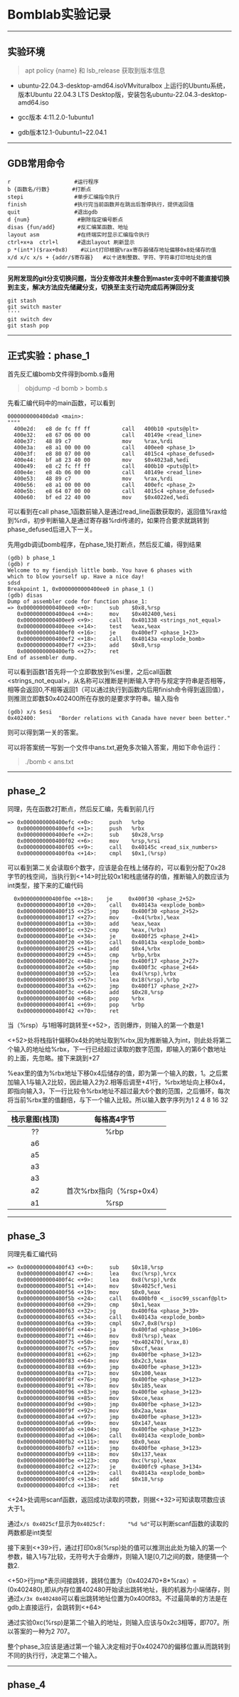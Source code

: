 # Bomblab实验记录

***

## 实验环境

> apt policy {name} 和 lsb_release 获取到版本信息

- ubuntu-22.04.3-desktop-amd64.isoVMvituralbox 上运行的Ubuntu系统，版本Ubuntu 22.04.3 LTS Desktop版，安装包名ubuntu-22.04.3-desktop-amd64.iso

- gcc版本 4:11.2.0-1ubuntu1
* gdb版本12.1-0ubuntu1~22.04.1

***

## GDB常用命令

```
r                    #运行程序
b {函数名/行数}       #打断点
stepi                #单步汇编指令执行
finish               #执行完当前函数并在跳出后暂停执行，提供返回值
quit                 #退出gdb
d {num}               #删除指定编号断点
disas {fun/add}       #反汇编某函数、地址
layout asm            #在终端实时显示汇编指令执行
ctrl+x+a  ctrl+l      #退出layout 刷新显示
p *(int*)($rax+0x8)    #以int打印根据%rax寄存器储存地址偏移0x8处储存的值
x/d x/c x/s + {addr/$寄存器}   #以十进制整数、字符、字符串打印地址处的值
```

***

**另附发现的git分支切换问题，当分支修改并未整合到master支中时不能直接切换到主支，解决方法应先储藏分支，切换至主支行动完成后再弹回分支**

```
git stash
git switch master
''''
git switch dev
git stash pop
```

***

## 正式实验：phase_1

首先反汇编bomb文件得到bomb.s备用

> objdump -d bomb > bomb.s

先看汇编代码中的main函数，可以看到

```asmatmel
0000000000400da0 <main>:
""""
  400e2d:	e8 de fc ff ff       	call   400b10 <puts@plt>
  400e32:	e8 67 06 00 00       	call   40149e <read_line>
  400e37:	48 89 c7             	mov    %rax,%rdi
  400e3a:	e8 a1 00 00 00       	call   400ee0 <phase_1>
  400e3f:	e8 80 07 00 00       	call   4015c4 <phase_defused>
  400e44:	bf a8 23 40 00       	mov    $0x4023a8,%edi
  400e49:	e8 c2 fc ff ff       	call   400b10 <puts@plt>
  400e4e:	e8 4b 06 00 00       	call   40149e <read_line>
  400e53:	48 89 c7             	mov    %rax,%rdi
  400e56:	e8 a1 00 00 00       	call   400efc <phase_2>
  400e5b:	e8 64 07 00 00       	call   4015c4 <phase_defused>
  400e60:	bf ed 22 40 00       	mov    $0x4022ed,%edi
```

可以看到在call phase_1函数前输入是通过read_line函数获取的，返回值%rax给到%rdi，初步判断输入是通过寄存器%rdi传递的，如果符合要求就跳转到phase_defused后进入下一关。

先用gdb调试bomb程序，在phase_1处打断点，然后反汇编，得到结果

```
(gdb) b phase_1
(gdb) r
Welcome to my fiendish little bomb. You have 6 phases with
which to blow yourself up. Have a nice day!
sdsd
Breakpoint 1, 0x0000000000400ee0 in phase_1 ()
(gdb) disas
Dump of assembler code for function phase_1:
=> 0x0000000000400ee0 <+0>:     sub    $0x8,%rsp
   0x0000000000400ee4 <+4>:     mov    $0x402400,%esi
   0x0000000000400ee9 <+9>:     call   0x401338 <strings_not_equal>
   0x0000000000400eee <+14>:    test   %eax,%eax
   0x0000000000400ef0 <+16>:    je     0x400ef7 <phase_1+23>
   0x0000000000400ef2 <+18>:    call   0x40143a <explode_bomb>
   0x0000000000400ef7 <+23>:    add    $0x8,%rsp
   0x0000000000400efb <+27>:    ret    
End of assembler dump.
```

可以看到函数1首先将一个立即数放到%esi里，之后call函数<strings_not_equal>，从名称可以推断是判断输入字符与规定字符串是否相等，相等会返回0,不相等返回1（可以通过执行到函数内后用finish命令得到返回值），则推测立即数$0x402400所在存放的是要求字符串。输入指令

```
(gdb) x/s $esi
0x402400:       "Border relations with Canada have never been better."
```

则可以得到第一关的答案。

可以将答案统一写到一个文件中ans.txt,避免多次输入答案，用如下命令运行：

> ./bomb < ans.txt

***

## phase_2

同理，先在函数2打断点，然后反汇编，先看到前几行

```asmatmel
=> 0x0000000000400efc <+0>:     push   %rbp
   0x0000000000400efd <+1>:     push   %rbx
   0x0000000000400efe <+2>:     sub    $0x28,%rsp
   0x0000000000400f02 <+6>:     mov    %rsp,%rsi
   0x0000000000400f05 <+9>:     call   0x40145c <read_six_numbers>
   0x0000000000400f0a <+14>:    cmpl   $0x1,(%rsp)
```

可以看到第二关会读取6个数字，应该是会在栈上储存的，可以看到分配了0x28字节的栈空间，当执行到<+14>时比较0x1和栈底储存的值，推断输入的数应该为int类型，接下来的汇编代码

```asmatmel
  0x0000000000400f0e <+18>:    je     0x400f30 <phase_2+52>
   0x0000000000400f10 <+20>:    call   0x40143a <explode_bomb>
   0x0000000000400f15 <+25>:    jmp    0x400f30 <phase_2+52>
   0x0000000000400f17 <+27>:    mov    -0x4(%rbx),%eax
   0x0000000000400f1a <+30>:    add    %eax,%eax
   0x0000000000400f1c <+32>:    cmp    %eax,(%rbx)
   0x0000000000400f1e <+34>:    je     0x400f25 <phase_2+41>
   0x0000000000400f20 <+36>:    call   0x40143a <explode_bomb>
   0x0000000000400f25 <+41>:    add    $0x4,%rbx
   0x0000000000400f29 <+45>:    cmp    %rbp,%rbx
   0x0000000000400f2c <+48>:    jne    0x400f17 <phase_2+27>
   0x0000000000400f2e <+50>:    jmp    0x400f3c <phase_2+64>
   0x0000000000400f30 <+52>:    lea    0x4(%rsp),%rbx
   0x0000000000400f35 <+57>:    lea    0x18(%rsp),%rbp
   0x0000000000400f3a <+62>:    jmp    0x400f17 <phase_2+27>
   0x0000000000400f3c <+64>:    add    $0x28,%rsp
   0x0000000000400f40 <+68>:    pop    %rbx
   0x0000000000400f41 <+69>:    pop    %rbp
   0x0000000000400f42 <+70>:    ret    
```

当（%rsp）与1相等时跳转至<+52>，否则爆炸，则输入的第一个数是1

<+52>处将栈指针偏移0x4处的地址取到%rbx,因为推断输入为int，则此处将第二个输入的地址给%rbx，下一行已经超过读取的数字范围，即输入的第6个数地址的上面，先忽略。接下来跳到+27

%eax里的值为%rbx地址下移0x4后储存的值，即为第一个输入的数，1。之后累加输入1与输入2比较，因此输入2为2.相等后调至+41行，%rbx地址向上移0x4，即指向输入3，下一行比较令%rbx地址不超过最大6个数的范围，之后循环，每次将当前%rbx里的值翻倍，与下一个输入比较。所以输入数字序列为1 2 4 8 16 32

| 栈示意图(栈顶) | 每格高4字节             |
|:--------:|:------------------:|
| ??       | %rbp               |
| a6       |                    |
| a5       |                    |
| a3       |                    |
| a3       |                    |
| a2       | 首次%rbx指向（%rsp+0x4） |
| a1       | %rsp               |



***

## phase_3

同理先看汇编代码

```asmatmel
=> 0x0000000000400f43 <+0>:     sub    $0x18,%rsp
   0x0000000000400f47 <+4>:     lea    0xc(%rsp),%rcx
   0x0000000000400f4c <+9>:     lea    0x8(%rsp),%rdx
   0x0000000000400f51 <+14>:    mov    $0x4025cf,%esi
   0x0000000000400f56 <+19>:    mov    $0x0,%eax
   0x0000000000400f5b <+24>:    call   0x400bf0 <__isoc99_sscanf@plt>
   0x0000000000400f60 <+29>:    cmp    $0x1,%eax
   0x0000000000400f63 <+32>:    jg     0x400f6a <phase_3+39>
   0x0000000000400f65 <+34>:    call   0x40143a <explode_bomb>  
   0x0000000000400f6a <+39>:    cmpl   $0x7,0x8(%rsp)
   0x0000000000400f6f <+44>:    ja     0x400fad <phase_3+106>
   0x0000000000400f71 <+46>:    mov    0x8(%rsp),%eax
   0x0000000000400f75 <+50>:    jmp    *0x402470(,%rax,8)
   0x0000000000400f7c <+57>:    mov    $0xcf,%eax
   0x0000000000400f81 <+62>:    jmp    0x400fbe <phase_3+123>
   0x0000000000400f83 <+64>:    mov    $0x2c3,%eax
   0x0000000000400f88 <+69>:    jmp    0x400fbe <phase_3+123>
   0x0000000000400f8a <+71>:    mov    $0x100,%eax
   0x0000000000400f8f <+76>:    jmp    0x400fbe <phase_3+123>
   0x0000000000400f91 <+78>:    mov    $0x185,%eax
   0x0000000000400f96 <+83>:    jmp    0x400fbe <phase_3+123>
   0x0000000000400f98 <+85>:    mov    $0xce,%eax
   0x0000000000400f9d <+90>:    jmp    0x400fbe <phase_3+123>
   0x0000000000400f9f <+92>:    mov    $0x2aa,%eax
   0x0000000000400fa4 <+97>:    jmp    0x400fbe <phase_3+123>
   0x0000000000400fa6 <+99>:    mov    $0x147,%eax
   0x0000000000400fab <+104>:   jmp    0x400fbe <phase_3+123>
   0x0000000000400fad <+106>:   call   0x40143a <explode_bomb>
   0x0000000000400fb2 <+111>:   mov    $0x0,%eax
   0x0000000000400fb7 <+116>:   jmp    0x400fbe <phase_3+123>
   0x0000000000400fb9 <+118>:   mov    $0x137,%eax
   0x0000000000400fbe <+123>:   cmp    0xc(%rsp),%eax
   0x0000000000400fc2 <+127>:   je     0x400fc9 <phase_3+134>
   0x0000000000400fc4 <+129>:   call   0x40143a <explode_bomb>
   0x0000000000400fc9 <+134>:   add    $0x18,%rsp
   0x0000000000400fcd <+138>:   ret    
```

<+24>处调用scanf函数，返回成功读取的项数，则据<+32>可知读取项数应该大于1。

通过`x/s 0x4025cf`显示为`0x4025cf:       "%d %d"`可以判断scanf函数的读取的两数都是int类型

接下来到<+39>行，通过打印0x8(%rsp)处的值可以推测出此处为输入的第一个参数，输入1与7比较，无符号大于会爆炸，则输入1是[0,7]之间的数，随便猜一个数2.

<+50>行jmp\*表示间接跳转，跳转位置为（0x402470+8*%rax）= (0x402480),即从内存位置402480开始读出跳转地址，我的机器为小端储存，则通过`x/3x 0x402480`可以看出跳转地址位置为0x400f83。不过最简单的方法是在gdb上直接运行，会跳转到<+64>

通过实验0xc(%rsp)是第二个输入的地址，则输入应该与0x2c3相等，即707。所以答案的一种为2 707。

整个phase_3应该是通过第一个输入决定相对于0x402470的偏移位置从而跳转到不同的执行行，决定第二个输入。

***

## phase_4
